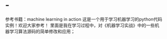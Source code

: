 # -
参考书籍：machine learning in action
这是一个用于学习机器学习的python代码实例！欢迎大家参考！
里面是我在学习过程中，对《机器学习实战》中的一些机器学习算法源码的简单修改和应用；



